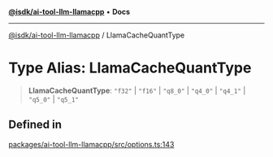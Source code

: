 [**@isdk/ai-tool-llm-llamacpp**](../README.md) • **Docs**

***

[@isdk/ai-tool-llm-llamacpp](../globals.md) / LlamaCacheQuantType

# Type Alias: LlamaCacheQuantType

> **LlamaCacheQuantType**: `"f32"` \| `"f16"` \| `"q8_0"` \| `"q4_0"` \| `"q4_1"` \| `"q5_0"` \| `"q5_1"`

## Defined in

[packages/ai-tool-llm-llamacpp/src/options.ts:143](https://github.com/isdk/ai-tool-llm-llamacpp.js/blob/e3f6ebe5837fed6d620d192f65e20fcce33196a5/src/options.ts#L143)
